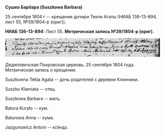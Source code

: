**Сушко Барбара (Suszkowa Barbara)**

25 сентября 1804 г -- крещение дочери Текли Агаты (НИАБ 136-13-894, лист
55, №39/1804-р (ориг)).

**НИАБ 136-13-894:** Лист 55. **Метрическая запись №39/1804-р (ориг).**

![](./media/2f02e36ddffdef2f0159d1a55fee395375c16040.png)

Дедиловичская Покровская церковь. 25 сентября 1804 года. Метрическая
запись о крещении.

Suszkowna Tekla Agata -- дочь родителей с деревни Клинники.

Suszko Klamiata -- отец.

Suszkowa Barbara -- мать.

Batura Kuryło -- кум.

Baturowa Anna -- кума.

Jazgunowicz Antoni -- ксёндз.

